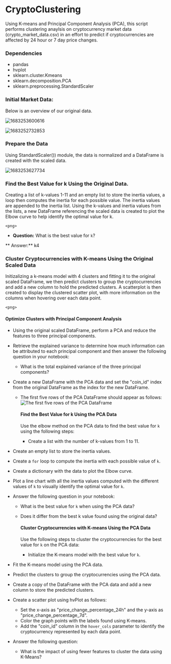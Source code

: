 
# CryptoClustering

Using K-means and Principal Component Analysis (PCA), this script performs clustering anaylsis on cryptocurrency market data (crypto_market_data.csv) in an effort to predict if cryptocurrencies are affected by 24 hour or 7 day price changes.

### Dependencies

* pandas
* hvplot
* sklearn.cluster.Kmeans
* sklearn.decomposition.PCA
* sklearn.preprocessing.StandardScaler

### Initial Market Data:

Below is an overview of our original data.

![1683253600616](image/README/1683253600616.png)

![1683252732853](image/README/1683252732853.png)

### **Prepare the Data**

Using StandardScaler()) module, the data is normalized and a DataFrame is created with the scaled data.

![1683253627734](image/README/1683253627734.png)

### Find the Best Value for k Using the Original Data.

Creating a list of k-values 1-11 and an empty list to store the inertia values, a loop then computes the inertia for each possible value. The inertia values are appended to the inertia list. Using the k-values and inertia values from the lists, a new DataFrame referencing the scaled data is created to plot the Elbow curve to help identify the optimal value for k.

`<png>`

* **Question:** What is the best value for `k`?

**
    Answer:** k4

### Cluster Cryptocurrencies with K-means Using the Original Scaled Data

Initizalizing a k-means model with 4 clusters and fitting it to the original scaled DataFrame, we then predict clusters to group the cryptocurrencies and add a new column to hold the predicted clusters. A scatterplot is then created to display the clustered scatter plot, with more information on the columns when hovering over each data point.

`<png>`



#### Optimize Clusters with Principal Component Analysis

* Using the original scaled DataFrame, perform a PCA and reduce the features to three principal components.
* Retrieve the explained variance to determine how much
  information can be attributed to each principal component and then
  answer the following question in your notebook:

  * What is the total explained variance of the three principal components?
* Create a new DataFrame with the PCA data and set the
  "coin_id" index from the original DataFrame as the index for the new
  DataFrame.

  * The first five rows of the PCA DataFrame should appear as follows:
    ![The first five rows of the PCA DataFrame](https://static.bc-edx.com/data/dl-1-2/m19/lms/img/PCA_DataFrame.png)

    #### Find the Best Value for k Using the PCA Data

    Use the elbow method on the PCA data to find the best value for `k` using the following steps:


    * Create a list with the number of k-values from 1 to 11.
* Create an empty list to store the inertia values.
* Create a `for` loop to compute the inertia with each possible value of `k`.
* Create a dictionary with the data to plot the Elbow curve.
* Plot a line chart with all the inertia values computed with the different values of `k` to visually identify the optimal value for `k`.
* Answer the following question in your notebook:

  * What is the best value for `k` when using the PCA data?
  * Does it differ from the best k value found using the original data?

    #### Cluster Cryptocurrencies with K-means Using the PCA Data

    Use the following steps to cluster the cryptocurrencies for the best value for `k` on the PCA data:


    * Initialize the K-means model with the best value for `k`.
* Fit the K-means model using the PCA data.
* Predict the clusters to group the cryptocurrencies using the PCA data.
* Create a copy of the DataFrame with the PCA data and add a new column to store the predicted clusters.
* Create a scatter plot using hvPlot as follows:

  * Set the x-axis as "price_change_percentage_24h" and the y-axis as "price_change_percentage_7d".
  * Color the graph points with the labels found using K-means.
  * Add the "coin_id" column in the `hover_cols` parameter to identify the cryptocurrency represented by each data point.
* Answer the following question:

  * What is the impact of using fewer features to cluster the data using K-Means?
